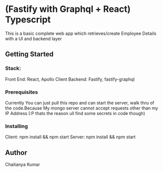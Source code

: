 # (Fastify with Graphql + React) Typescript

This is a basic complete web app which retrieves/create Employee Details
with a UI and backend layer

## Getting Started
### Stack:
Front End: 
React, Apollo Client
Backend:
Fastify, fastify-graphql

### Prerequisites
Currently You can just pull this repo and can start the server,
walk thru of the code.Because My mongo server cannot accept requests 
other than my IP Address (:P thats the reason ull find some secrets in code though)

### Installing
Client:
npm install && npm start
Server:
npm install && npm start

## Author 
Chaitanya Kumar